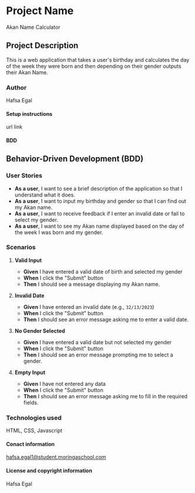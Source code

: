 # Project Name

Akan Name Calculator

## Project Description

This is a web application that takes a user's birthday and calculates the day of the week they were born and then depending on their gender outputs their Akan Name.

### Author

Hafsa Egal

#### Setup instructions

url link

#### BDD

## Behavior-Driven Development (BDD)

### User Stories

- **As a user**, I want to see a brief description of the application so that I understand what it does.
- **As a user**, I want to input my birthday and gender so that I can find out my Akan name.
- **As a user**, I want to receive feedback if I enter an invalid date or fail to select my gender.
- **As a user**, I want to see my Akan name displayed based on the day of the week I was born and my gender.

### Scenarios

1. **Valid Input**

   - **Given** I have entered a valid date of birth and selected my gender
   - **When** I click the "Submit" button
   - **Then** I should see a message displaying my Akan name.

2. **Invalid Date**

   - **Given** I have entered an invalid date (e.g., `32/13/2023`)
   - **When** I click the "Submit" button
   - **Then** I should see an error message asking me to enter a valid date.

3. **No Gender Selected**

   - **Given** I have entered a valid date but not selected my gender
   - **When** I click the "Submit" button
   - **Then** I should see an error message prompting me to select a gender.

4. **Empty Input**
   - **Given** I have not entered any data
   - **When** I click the "Submit" button
   - **Then** I should see an error message asking me to fill in the required fields.

### Technologies used

HTML, CSS, Javascript

#### Conact information

hafsa.egal1@student.moringaschool.com

#### License and copyright information

Hafsa Egal
